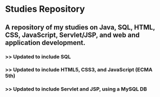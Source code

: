 # Studies Repository

## A repository of my studies on Java, SQL, HTML, CSS, JavaScript, Servlet/JSP, and web and application development.

###   >>   Updated to include SQL

###   >>   Updated to include HTML5, CSS3, and JavaScript (ECMA 5th)

###   >>   Updated to include Servlet and JSP, using a MySQL DB